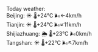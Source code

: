 Today weather:  
Beijing: ☀️ 🌡️+24°C 🌬️←4km/h  
Tianjin: ☀️ 🌡️+24°C 🌬️↙11km/h  
Shijiazhuang: 🌦 🌡️+23°C 🌬️0km/h  
Tangshan: ☀️ 🌡️+22°C 🌬️↖7km/h  
